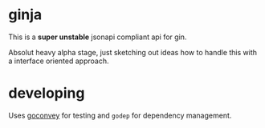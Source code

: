 # ginja

This is a **super unstable** jsonapi compliant api for gin.

Absolut heavy alpha stage, just sketching out ideas how to handle this with a interface oriented approach.


# developing

Uses [goconvey](https://github.com/smartystreets/goconvey/convey) for testing and `godep` for dependency management.